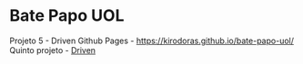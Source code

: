 # Bate Papo UOL
Projeto 5 - Driven
Github Pages - https://kirodoras.github.io/bate-papo-uol/
Quinto projeto - [Driven](https://www.driven.com.br/)
